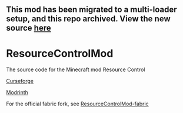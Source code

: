 ## This mod has been migrated to a multi-loader setup, and this repo archived. View the new source [here](https://github.com/blockninja124/Resource-Control)


# ResourceControlMod

The source code for the Minecraft mod Resource Control

[Curseforge](https://www.curseforge.com/minecraft/mc-mods/resourcecontrol)

[Modrinth](https://modrinth.com/mod/resource-control)

For the official fabric fork, see [ResourceControlMod-fabric](https://github.com/blockninja124/ResourceControlMod-fabric)
